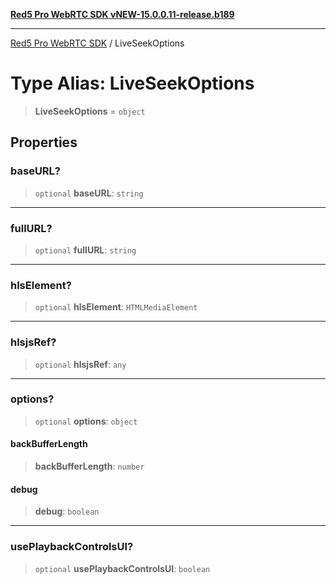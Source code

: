 [**Red5 Pro WebRTC SDK vNEW-15.0.0.11-release.b189**](../README.md)

***

[Red5 Pro WebRTC SDK](../globals.md) / LiveSeekOptions

# Type Alias: LiveSeekOptions

> **LiveSeekOptions** = `object`

## Properties

### baseURL?

> `optional` **baseURL**: `string`

***

### fullURL?

> `optional` **fullURL**: `string`

***

### hlsElement?

> `optional` **hlsElement**: `HTMLMediaElement`

***

### hlsjsRef?

> `optional` **hlsjsRef**: `any`

***

### options?

> `optional` **options**: `object`

#### backBufferLength

> **backBufferLength**: `number`

#### debug

> **debug**: `boolean`

***

### usePlaybackControlsUI?

> `optional` **usePlaybackControlsUI**: `boolean`

